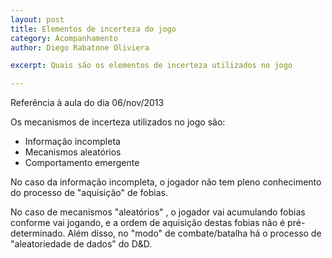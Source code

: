 ```yaml
---
layout: post
title: Elementos de incerteza do jogo
category: Acompanhamento
author: Diego Rabatone Oliviera

excerpt: Quais são os elementos de incerteza utilizados no jogo

---
```


Referência à aula do dia 06/nov/2013

Os mecanismos de incerteza utilizados no jogo são:
* Informação incompleta
* Mecanismos aleatórios
* Comportamento emergente

No caso da informação incompleta, o jogador não tem pleno conhecimento do processo de "aquisição" de fobias.

No caso de mecanismos "aleatórios" , o jogador vai acumulando fobias conforme vai jogando, e a ordem de aquisição destas fobias não é pré-determinado.
Além disso, no "modo" de combate/batalha há o processo de "aleatoriedade de dados" do D&D.
